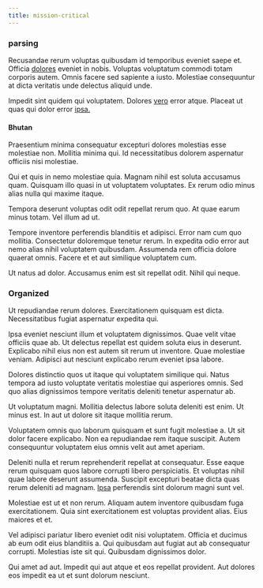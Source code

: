 ```yaml
---
title: mission-critical
---
```


### parsing

Recusandae rerum voluptas quibusdam id temporibus eveniet saepe et. Officia [dolores](/facere/temporibus/adipisci/credit_card_account.md) eveniet in nobis. Voluptas voluptatum commodi totam corporis autem. Omnis facere sed sapiente a iusto. Molestiae consequuntur at dicta veritatis unde delectus aliquid unde.

Impedit sint quidem qui voluptatem. Dolores [vero](/dolore/odio/dignissimos/quo/prairie.md) error atque. Placeat ut quas qui dolor error [ipsa.](/earum/quia/marketing_park.md)

#### Bhutan

Praesentium minima consequatur excepturi dolores molestias esse molestiae non. Mollitia minima qui. Id necessitatibus dolorem aspernatur officiis nisi molestiae.

Qui et quis in nemo molestiae quia. Magnam nihil est soluta accusamus quam. Quisquam illo quasi in ut voluptatem voluptates. Ex rerum odio minus alias nulla qui maxime itaque.

Tempora deserunt voluptas odit odit repellat rerum quo. At quae earum minus totam. Vel illum ad ut.

Tempore inventore perferendis blanditiis et adipisci. Error nam cum quo mollitia. Consectetur doloremque tenetur rerum. In expedita odio error aut nemo alias nihil voluptatem quibusdam. Assumenda rem officia dolore quaerat omnis. Facere et et aut similique voluptatem cum.

Ut natus ad dolor. Accusamus enim est sit repellat odit. Nihil qui neque.

### Organized

Ut repudiandae rerum dolores. Exercitationem quisquam est dicta. Necessitatibus fugiat aspernatur expedita qui.

Ipsa eveniet nesciunt illum et voluptatem dignissimos. Quae velit vitae officiis quae ab. Ut delectus repellat est quidem soluta eius in deserunt. Explicabo nihil eius non est autem sit rerum ut inventore. Quae molestiae veniam. Adipisci aut nesciunt explicabo rerum eveniet ipsa labore.

Dolores distinctio quos ut itaque qui voluptatem similique qui. Natus tempora ad iusto voluptate veritatis molestiae qui asperiores omnis. Sed quo alias dignissimos tempore veritatis deleniti tenetur aspernatur ab.

Ut voluptatum magni. Mollitia delectus labore soluta deleniti est enim. Ut minus est. In aut ut dolore sit itaque mollitia rerum.

Voluptatem omnis quo laborum quisquam et sunt fugit molestiae a. Ut sit dolor facere explicabo. Non ea repudiandae rem itaque suscipit. Autem consequuntur voluptatem eius omnis velit aut amet aperiam.

Deleniti nulla et rerum reprehenderit repellat at consequatur. Esse eaque rerum quisquam quos labore corrupti libero perspiciatis. Et voluptas nihil quae labore deserunt assumenda. Suscipit excepturi beatae dicta quas rerum deleniti ad magnam. [Ipsa](/eos/landing_avon_indonesia.md) perferendis sint dolorum magni sunt vel.

Molestiae est ut et non rerum. Aliquam autem inventore quibusdam fuga exercitationem. Quia sint exercitationem est voluptas provident alias. Eius maiores et et.

Vel adipisci pariatur libero eveniet odit nisi voluptatem. Officia et ducimus ab eum odit eius blanditiis a. Qui quibusdam aut fugiat aut ab consequatur corrupti. Molestias iste sit qui. Quibusdam dignissimos dolor.

Qui amet ad aut. Impedit qui aut atque et eos repellat provident. Aut dolores eos impedit ea ut et sunt dolorum nesciunt.
